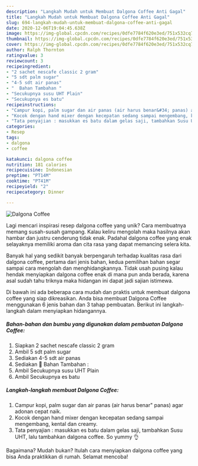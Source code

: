 ```yaml
---
description: "Langkah Mudah untuk Membuat Dalgona Coffee Anti Gagal"
title: "Langkah Mudah untuk Membuat Dalgona Coffee Anti Gagal"
slug: 694-langkah-mudah-untuk-membuat-dalgona-coffee-anti-gagal
date: 2020-12-06T19:04:45.638Z
image: https://img-global.cpcdn.com/recipes/0dfe7784f620e3ed/751x532cq70/dalgona-coffee-foto-resep-utama.jpg
thumbnail: https://img-global.cpcdn.com/recipes/0dfe7784f620e3ed/751x532cq70/dalgona-coffee-foto-resep-utama.jpg
cover: https://img-global.cpcdn.com/recipes/0dfe7784f620e3ed/751x532cq70/dalgona-coffee-foto-resep-utama.jpg
author: Ralph Thornton
ratingvalue: 3
reviewcount: 3
recipeingredient:
- "2 sachet nescafe classic 2 gram"
- "5 sdt palm sugar"
- "4-5 sdt air panas"
- "  Bahan Tambahan "
- "Secukupnya susu UHT Plain"
- "Secukupnya es batu"
recipeinstructions:
- "Campur kopi, palm sugar dan air panas (air harus benar&#34; panas) agar adonan cepat naik."
- "Kocok dengan hand mixer dengan kecepatan sedang sampai mengembang, kental dan creamy."
- "Tata penyajian : masukkan es batu dalam gelas saji, tambahkan Susu UHT, lalu tambahkan dalgona coffee. So yummy 👌"
categories:
- Resep
tags:
- dalgona
- coffee

katakunci: dalgona coffee 
nutrition: 181 calories
recipecuisine: Indonesian
preptime: "PT14M"
cooktime: "PT41M"
recipeyield: "2"
recipecategory: Dinner

---
```



![Dalgona Coffee](https://img-global.cpcdn.com/recipes/0dfe7784f620e3ed/751x532cq70/dalgona-coffee-foto-resep-utama.jpg)

Lagi mencari inspirasi resep dalgona coffee yang unik? Cara membuatnya memang susah-susah gampang. Kalau keliru mengolah maka hasilnya akan hambar dan justru cenderung tidak enak. Padahal dalgona coffee yang enak selayaknya memiliki aroma dan cita rasa yang dapat memancing selera kita.



Banyak hal yang sedikit banyak berpengaruh terhadap kualitas rasa dari dalgona coffee, pertama dari jenis bahan, kedua pemilihan bahan segar sampai cara mengolah dan menghidangkannya. Tidak usah pusing kalau hendak menyiapkan dalgona coffee enak di mana pun anda berada, karena asal sudah tahu triknya maka hidangan ini dapat jadi sajian istimewa.


Di bawah ini ada beberapa cara mudah dan praktis untuk membuat dalgona coffee yang siap dikreasikan. Anda bisa membuat Dalgona Coffee menggunakan 6 jenis bahan dan 3 tahap pembuatan. Berikut ini langkah-langkah dalam menyiapkan hidangannya.

<!--inarticleads1-->

##### Bahan-bahan dan bumbu yang digunakan dalam pembuatan Dalgona Coffee:

1. Siapkan 2 sachet nescafe classic 2 gram
1. Ambil 5 sdt palm sugar
1. Sediakan 4-5 sdt air panas
1. Sediakan  🥛 Bahan Tambahan :
1. Ambil Secukupnya susu UHT Plain
1. Ambil Secukupnya es batu




<!--inarticleads2-->

##### Langkah-langkah membuat Dalgona Coffee:

1. Campur kopi, palm sugar dan air panas (air harus benar&#34; panas) agar adonan cepat naik.
1. Kocok dengan hand mixer dengan kecepatan sedang sampai mengembang, kental dan creamy.
1. Tata penyajian : masukkan es batu dalam gelas saji, tambahkan Susu UHT, lalu tambahkan dalgona coffee. So yummy 👌




Bagaimana? Mudah bukan? Itulah cara menyiapkan dalgona coffee yang bisa Anda praktikkan di rumah. Selamat mencoba!
